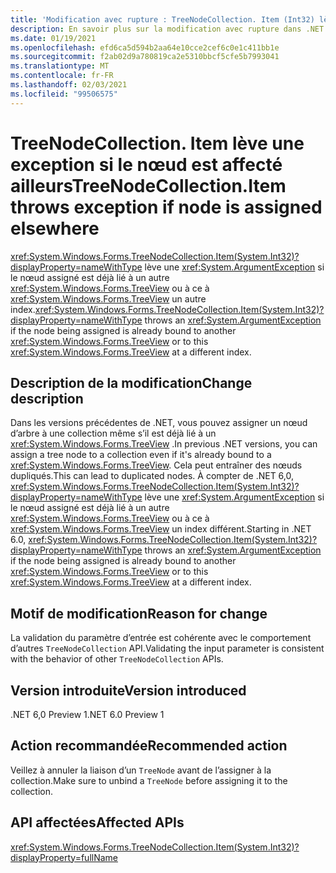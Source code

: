 ```yaml
---
title: 'Modification avec rupture : TreeNodeCollection. Item (Int32) lève une exception ArgumentException pour le nœud en cours d’utilisation'
description: En savoir plus sur la modification avec rupture dans .NET 6,0 où TreeNodeCollection. Item (Int32) lève désormais une exception ArgumentException si le nœud assigné est déjà affecté à un TreeView.
ms.date: 01/19/2021
ms.openlocfilehash: efd6ca5d594b2aa64e10cce2cef6c0e1c411bb1e
ms.sourcegitcommit: f2ab02d9a780819ca2e5310bbcf5cfe5b7993041
ms.translationtype: MT
ms.contentlocale: fr-FR
ms.lasthandoff: 02/03/2021
ms.locfileid: "99506575"
---
```

# <a name="treenodecollectionitem-throws-exception-if-node-is-assigned-elsewhere"></a><span data-ttu-id="df070-103">TreeNodeCollection. Item lève une exception si le nœud est affecté ailleurs</span><span class="sxs-lookup"><span data-stu-id="df070-103">TreeNodeCollection.Item throws exception if node is assigned elsewhere</span></span>

<span data-ttu-id="df070-104"><xref:System.Windows.Forms.TreeNodeCollection.Item(System.Int32)?displayProperty=nameWithType> lève une <xref:System.ArgumentException> si le nœud assigné est déjà lié à un autre <xref:System.Windows.Forms.TreeView> ou à ce à <xref:System.Windows.Forms.TreeView> un autre index.</span><span class="sxs-lookup"><span data-stu-id="df070-104"><xref:System.Windows.Forms.TreeNodeCollection.Item(System.Int32)?displayProperty=nameWithType> throws an <xref:System.ArgumentException> if the node being assigned is already bound to another <xref:System.Windows.Forms.TreeView> or to this <xref:System.Windows.Forms.TreeView> at a different index.</span></span>

## <a name="change-description"></a><span data-ttu-id="df070-105">Description de la modification</span><span class="sxs-lookup"><span data-stu-id="df070-105">Change description</span></span>

<span data-ttu-id="df070-106">Dans les versions précédentes de .NET, vous pouvez assigner un nœud d’arbre à une collection même s’il est déjà lié à un <xref:System.Windows.Forms.TreeView> .</span><span class="sxs-lookup"><span data-stu-id="df070-106">In previous .NET versions, you can assign a tree node to a collection even if it's already bound to a <xref:System.Windows.Forms.TreeView>.</span></span> <span data-ttu-id="df070-107">Cela peut entraîner des nœuds dupliqués.</span><span class="sxs-lookup"><span data-stu-id="df070-107">This can lead to duplicated nodes.</span></span> <span data-ttu-id="df070-108">À compter de .NET 6,0, <xref:System.Windows.Forms.TreeNodeCollection.Item(System.Int32)?displayProperty=nameWithType> lève une <xref:System.ArgumentException> si le nœud assigné est déjà lié à un autre <xref:System.Windows.Forms.TreeView> ou à ce à <xref:System.Windows.Forms.TreeView> un index différent.</span><span class="sxs-lookup"><span data-stu-id="df070-108">Starting in .NET 6.0, <xref:System.Windows.Forms.TreeNodeCollection.Item(System.Int32)?displayProperty=nameWithType> throws an <xref:System.ArgumentException> if the node being assigned is already bound to another <xref:System.Windows.Forms.TreeView> or to this <xref:System.Windows.Forms.TreeView> at a different index.</span></span>

## <a name="reason-for-change"></a><span data-ttu-id="df070-109">Motif de modification</span><span class="sxs-lookup"><span data-stu-id="df070-109">Reason for change</span></span>

<span data-ttu-id="df070-110">La validation du paramètre d’entrée est cohérente avec le comportement d’autres `TreeNodeCollection` API.</span><span class="sxs-lookup"><span data-stu-id="df070-110">Validating the input parameter is consistent with the behavior of other `TreeNodeCollection` APIs.</span></span>

## <a name="version-introduced"></a><span data-ttu-id="df070-111">Version introduite</span><span class="sxs-lookup"><span data-stu-id="df070-111">Version introduced</span></span>

<span data-ttu-id="df070-112">.NET 6,0 Preview 1</span><span class="sxs-lookup"><span data-stu-id="df070-112">.NET 6.0 Preview 1</span></span>

## <a name="recommended-action"></a><span data-ttu-id="df070-113">Action recommandée</span><span class="sxs-lookup"><span data-stu-id="df070-113">Recommended action</span></span>

<span data-ttu-id="df070-114">Veillez à annuler la liaison d’un `TreeNode` avant de l’assigner à la collection.</span><span class="sxs-lookup"><span data-stu-id="df070-114">Make sure to unbind a `TreeNode` before assigning it to the collection.</span></span>

## <a name="affected-apis"></a><span data-ttu-id="df070-115">API affectées</span><span class="sxs-lookup"><span data-stu-id="df070-115">Affected APIs</span></span>

<xref:System.Windows.Forms.TreeNodeCollection.Item(System.Int32)?displayProperty=fullName>

<!--

### Affected APIs

- `P:System.Windows.Forms.TreeNodeCollection.Item(System.Int32)`

### Category

Windows Forms

-->
